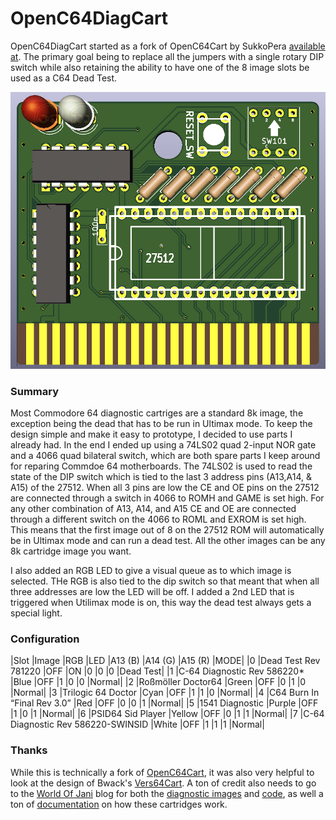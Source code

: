 # OpenC64DiagCart
OpenC64DiagCart started as a fork of OpenC64Cart by SukkoPera [available at](https://github.com/SukkoPera/OpenC64Cart). The primary goal being to replace all the jumpers with a single rotary DIP switch while also retaining the ability to have one of the 8 image slots be used as a C64 Dead Test. 
 
![Board](https://raw.githubusercontent.com/TheSupremeMonkey/OpenC64DiagCart/master/doc/render-top.png)
 
### Summary
Most Commodore 64 diagnostic cartriges are a standard 8k image, the exception being the dead that has to be run in Ultimax mode. To keep the design simple and make it easy to prototype, I decided to use parts I already had. In the end I ended up using a 74LS02 quad 2-input NOR gate and a 4066 quad bilateral switch, which are both spare parts I keep around for reparing Commdoe 64 motherboards. The 74LS02 is used to read the state of the DIP switch which is tied to the last 3 address pins (A13,A14, & A15) of the 27512. When all 3 pins are low the CE and OE pins on the 27512 are connected through a switch in 4066 to ROMH and GAME is set high. For any other combination of A13, A14, and A15 CE and OE are connected through a different switch on the 4066 to ROML and EXROM is set high. This means that the first image out of 8 on the 27512 ROM will automatically be in Ultimax mode and can run a dead test. All the other images can be any 8k cartridge image you want. 
 
 I also added an RGB LED to give a visual queue as to which image is selected. THe RGB is also tied to the dip switch so that meant that when all three addresses are low the LED will be off. I added a 2nd LED that is triggered when Utilimax mode is on, this way the dead test always gets a special light. 
 
### Configuration
 |Slot	|Image								|RGB	|LED	|A13 (B)	|A14 (G)	|A15 (R)	|MODE|
|0		|Dead Test Rev 781220				|OFF	|ON		|0			|0			|0			|Dead Test|
|1		|C-64 Diagnostic Rev 586220*		|Blue	|OFF	|1			|0			|0			|Normal|
|2		|Roßmöller Doctor64					|Green	|OFF	|0			|1			|0			|Normal|
|3		|Trilogic 64 Doctor					|Cyan	|OFF	|1			|1			|0			|Normal|
|4		|C64 Burn In “Final Rev 3.0”		|Red	|OFF	|0			|0			|1			|Normal|
|5		|1541 Diagnostic					|Purple	|OFF	|1			|0			|1			|Normal|
|6		|PSID64 Sid Player					|Yellow	|OFF	|0			|1			|1			|Normal|
|7		|C-64 Diagnostic Rev 586220-SWINSID	|White	|OFF	|1			|1			|1			|Normal|

 
### Thanks
While this is technically a fork of [OpenC64Cart](https://github.com/SukkoPera/OpenC64Cart), it was also very helpful to look at the design of Bwack's [Vers64Cart](https://github.com/bwack/Versa64Cart). A ton of credit also needs to go to the [World Of Jani](http://blog.worldofjani.com/) blog for both the [diagnostic images](http://blog.worldofjani.com/?p=164) and [code](http://blog.worldofjani.com/?p=1981), as well a ton of [documentation](http://blog.worldofjani.com/?p=879) on how these cartridges work. 

